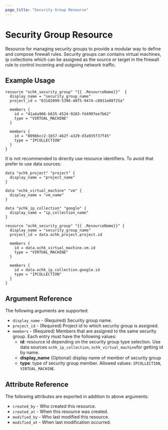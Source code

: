 ```yaml
---
page_title: "Security Group Resource"
---
```


# Security Group Resource

Resource for managing security groups to provide a modular way to define and compose firewall rules. Security groups can contains virtual machines, ip collections which can be assigned as the source or target in the firewall rule to control incoming and outgoing network traffic.

## Example Usage

```hcl
resource "ochk_security_group" "{{ .ResourceName}}"  {
  display_name = "security_group_name"
  project_id = "63182099-5396-48f5-9474-c8031e08f25a"
  
  members {
    id = "41a4a906-b635-4524-9283-fd4997ee7b62"
    type = "VIRTUAL_MACHINE"
  }

  members {
    id = "0098bcc2-1b57-462f-a329-d3a935f37f45"
    type = "IPCOLLECTION"
  }
}
```

It is not recommended to directly use resource identifiers. To avoid that prefer to use data sources:
```hcl
data "ochk_project" "project" {
  display_name = "project_name"
}

data "ochk_virtual_machine" "vm" {
  display_name = "vm_name"
}

data "ochk_ip_collection" "google" {
  display_name = "ip_collection_name"
}

resource "ochk_security_group" "{{ .ResourceName}}" {
  display_name = "security_group_name"
  project_id = data.ochk_project.project.id

  members {
    id = data.ochk_virtual_machine.vm.id
    type = "VIRTUAL_MACHINE"
  }

  members {
    id = data.ochk_ip_collection.google.id
    type = "IPCOLLECTION"
  }
}
```

## Argument Reference

The following arguments are supported:

* `display_name` - (Required) Security group name.
* `project_id` - (Required) Project id to which security group is assigned.
* `members` - (Required) Members that are assigned to the same security group. Each entry must have the following values:
  * **id**: resource id depending on the security group type selection. Use data sources `ochk_ip_collection`, `ochk_virtual_machine`for getting id by name.
  * **display_name** (Optional) display name of member of security group
  * **type**: type of security group member. Allowed values: `IPCOLLECTION`, `VIRTUAL_MACHINE`.

## Attribute Reference

The following attributes are exported in addition to above arguments:
* `created_by` - Who created this resource.
* `created_at` - When this resource was created.
* `modified_by` - Who last modified this resource.
* `modified_at` - When last modification occurred.  
